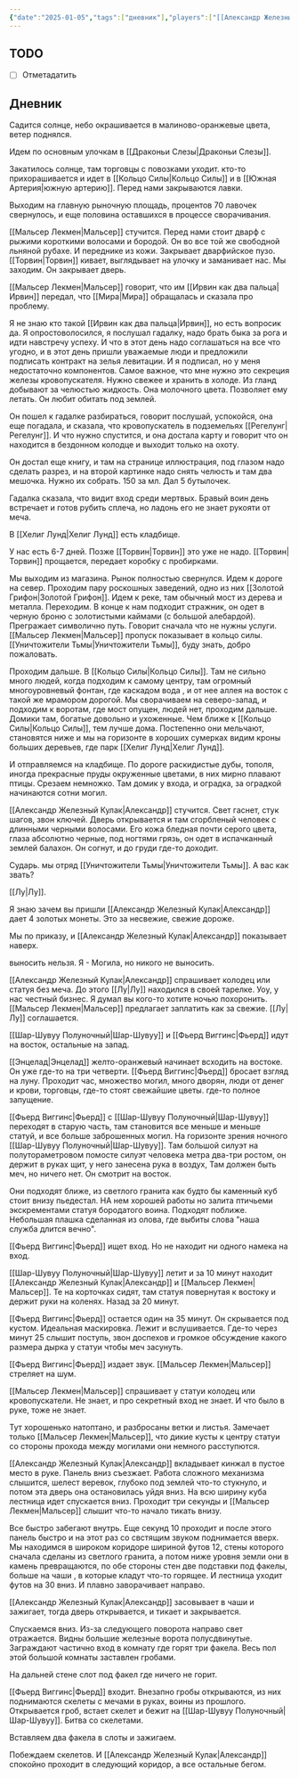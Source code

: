```yaml
---
{"date":"2025-01-05","tags":["дневник"],"players":["[[Александр Железный Кулак]]","[[Фьерд Виггинс]]","[[Шар-Шувуу Полуночный]]","[[Мальсер Лекмен]]"],"campaign":"Школа приключенцев Безелота. Переплетенные судьбы","world-date":null,"world-time-start":null,"dg-publish":true,"previous-session":"[[29 декабря 2024]]","next-session":null,"permalink":"/5-yanvarya-2025/","dgPassFrontmatter":true}
---
```



## TODO
- [ ] Отметадатить

## Дневник
Садится солнце, небо окрашивается в малиново-оранжевые цвета, ветер поднялся. 

Идем по основным улочкам в [[Драконьи Слезы\|Драконьи Слезы]]. 

Закатилось солнце, там торговцы с повозками уходит. кто-то прихорашивается и идет в [[Кольцо Силы\|Кольцо Силы]] и в [[Южная Артерия\|южную артерию]]. Перед нами закрываются лавки.

Выходим на главную рыночную площадь, процентов 70 лавочек свернулось, и еще половина оставшихся в процессе сворачивания. 

[[Мальсер Лекмен\|Мальсер]] стучится. Перед нами стоит дварф с рыжими короткими волосами и бородой. Он во все той же свободной льняной рубахе. И переднике из кожи. Закрывает дварфийское пузо. [[Торвин\|Торвин]] кивает, выглядывает на улочку и заманивает нас. Мы заходим. Он закрывает дверь. 

[[Мальсер Лекмен\|Мальсер]] говорит, что им [[Ирвин как два пальца\|Ирвин]] передал, что [[Мира\|Мира]] обращалась и сказала про проблему.

Я не знаю кто такой [[Ирвин как два пальца\|Ирвин]], но есть вопросик да. Я опростоволосился, я послушал гадалку, надо брать быка за рога и идти навстречу успеху. И что в этот день надо соглашаться на все что угодно, и в этот день пришли уважаемые люди и предложили подписать контракт на зелья левитации. И я подписал, но у меня недостаточно компонентов. Самое важное, что мне нужно это секреция железы кровопускателя. Нужно свежее и хранить в холоде. Из гланд добывают за челюстью жидкость. Она молочного цвета. Позволяет ему летать. Он любит обитать под землей.

Он пошел к гадалке разбираться, говорит послушай, успокойся, она еще погадала, и сказала, что кровопускатель в подземельях [[Регелунг\|Регелунг]]. И что нужно спустится, и она достала карту и говорит что он находится в бездонном колодце и выходит только на охоту. 

Он достал еще книгу, и там на странице иллюстрация, под глазом надо сделать разрез, и на второй картинке надо снять челюсть и там два мешочка. Нужно их собрать. 150 за мл.  Дал 5 бутылочек. 

Гадалка сказала, что видит вход среди мертвых. Бравый воин день встречает и готов рубить сплеча, но ладонь его не знает рукояти от меча. 

В [[Хелиг Лунд\|Хелиг Лунд]] есть кладбище.

У нас есть 6-7 дней. Позже [[Торвин\|Торвин]] это уже не надо. [[Торвин\|Торвин]] прощается, передает коробку с пробирками.

Мы выходим из магазина. Рынок полностью свернулся. Идем к дороге на север. Проходим пару роскошных заведений, одно из них [[Золотой Грифон\|Золотой Грифон]]. Идем к реке, там обычный мост из дерева и металла. Переходим. В конце к нам подходит стражник, он одет в черную броню с золотистыми каймами (с большой алебардой). Прегражает символично путь. Говорит сначала что не нужны услуги. [[Мальсер Лекмен\|Мальсер]] пропуск показывает в кольцо силы. [[Уничтожители Тьмы\|Уничтожители Тьмы]], буду знать, добро пожаловать. 

Проходим дальше. В [[Кольцо Силы\|Кольцо Силы]]. Там не сильно много людей, когда подходим к самому центру, там огромный многоуровневый фонтан, где каскадом вода , и от нее аллея на восток с такой же мрамором дорогой. Мы сворачиваем на северо-запад, и подходим к воротам, где мост опущен, людей нет, проходим дальше. Домики там, богатые довольно и ухоженные. Чем ближе к [[Кольцо Силы\|Кольцо Силы]], тем лучше дома. Постепенно они мельчают, становятся ниже и мы на горизонте в хороших сумерках видим кроны больших деревьев, где парк [[Хелиг Лунд\|Хелиг Лунд]].

И отправляемся на кладбище. По дороге раскидистые дубы, тополя, иногда прекрасные пруды окруженные цветами, в них мирно плавают птицы. Срезаем немножко. Там домик у входа, и оградка, за оградкой начинаются сотни могил. 

[[Александр Железный Кулак\|Александр]] стучится. Свет гаснет, стук шагов, звон ключей. Дверь открывается и там сгорбленый человек с длинными черными волосами. Его кожа бледная почти серого цвета, глаза абсолютно черные, под ногтями грязь, он одет в испачканный землей балахон. Он согнут, и до груди где-то доходит.

Сударь. мы отряд [[Уничтожители Тьмы\|Уничтожители Тьмы]]. А вас как звать? 

[[Лу\|Лу]].

Я знаю зачем вы пришли [[Александр Железный Кулак\|Александр]] дает 4 золотых монеты. Это за несвежие, свежие дороже. 

Мы по приказу, и [[Александр Железный Кулак\|Александр]] показывает наверх. 

выносить нельзя. Я - Могила, но никого не выносить.

[[Александр Железный Кулак\|Александр]] спрашивает колодец или статуя без меча. До этого [[Лу\|Лу]] находился в своей тарелке. Уоу, у нас честный бизнес. Я думал вы кого-то хотите ночью похоронить. [[Мальсер Лекмен\|Мальсер]] предлагает заплатить как за свежие. [[Лу\|Лу]] соглашается. 

[[Шар-Шувуу Полуночный\|Шар-Шувуу]] и [[Фьерд Виггинс\|Фьерд]] идут на восток, остальные на запад. 

[[Энцелад\|Энцелад]] желто-оранжевый начинает всходить на востоке. Он уже где-то на три четверти. [[Фьерд Виггинс\|Фьерд]] бросает взгляд на луну. Проходит час, множество могил, много дворян, люди от денег и крови, торговцы, где-то стоят свежайшие цветы. где-то полное запущение. 

[[Фьерд Виггинс\|Фьерд]] с [[Шар-Шувуу Полуночный\|Шар-Шувуу]] переходят в старую часть, там становится все меньше и меньше статуй, и все больше заброшенных могил. На горизонте зрения ночного [[Шар-Шувуу Полуночный\|Шар-Шувуу]]. Там большой силуэт на полутораметровом помосте силуэт человека метра два-три ростом, он держит в руках щит, у него занесена рука в воздух, Там должен быть меч, но ничего нет. Он смотрит на восток. 

Они подходят ближе, из светлого гранита как будто бы каменный куб стоит внизу пьедестал. НА нем хорошей работы но залита птичьеми экскрементами статуя бородатого воина. Подходят поближе. Небольшая плашка сделанная из олова, где выбиты слова "наша служба длится вечно".

[[Фьерд Виггинс\|Фьерд]] ищет вход.  Но не находит ни одного намека на вход. 

[[Шар-Шувуу Полуночный\|Шар-Шувуу]] летит и за 10 минут находит [[Александр Железный Кулак\|Александр]] и [[Мальсер Лекмен\|Мальсер]]. Те на корточках сидят, там статуя повернутая к востоку и держит руки на коленях. Назад за 20 минут.

[[Фьерд Виггинс\|Фьерд]] остается один на 35 минут. Он скрывается под кустом. Идеальная маскировка. Лежит и вслушивается. Где-то через минут 25 слышит поступь, звон доспехов и громкое обсуждение какого размера дырка у статуи чтобы меч засунуть. 

[[Фьерд Виггинс\|Фьерд]] издает звук. [[Мальсер Лекмен\|Мальсер]] стреляет на шум. 

[[Мальсер Лекмен\|Мальсер]] спрашивает у статуи колодец или кровопускатели. Не знает, и про секретный вход не знает. И что было в руке, тоже не знает. 

Тут хорошенько натоптано, и разбросаны ветки и листья. Замечает только [[Мальсер Лекмен\|Мальсер]], что дикие кусты к центру статуи со стороны прохода между могилами они немного расступются. 

[[Александр Железный Кулак\|Александр]] вкладывает кинжал в пустое место в руке. Панель вниз съезжает. Работа сложного механизма слышится, шелест веревок, глубоко под землей что-то стукнуло, и потом эта дверь она остановилась уйдя вниз. На всю ширину куба лестница идет спускается вниз. Проходит три секунды и [[Мальсер Лекмен\|Мальсер]] слышит что-то начало тикать внизу. 

Все быстро забегают внутрь. Еще секунд 10 проходит и после этого панель быстро и на этот раз со свстящим звуком поднимается вверх. Мы находимся в широком коридоре шириной футов 12, стены которого сначала сделаны из светлого гранита, а потом ниже уровня земли они в камень превращаются, по обе стороны стен две подставки под факелы, больше на чаши , в которые кладут что-то горящее. И лестница уходит футов на 30 вниз. И плавно заворачивает направо. 

[[Александр Железный Кулак\|Александр]] засовывает в чаши и зажигает, тогда дверь открывается, и тикает и закрывается. 

Спускаемся вниз. Из-за следующего поворота направо свет отражается. Видны большие железные ворота полусдвинутые. Заграждают частично вход в комнату где горят три факела. Весь пол этой большой комнаты заставлен гробами. 

На дальней стене слот под факел где ничего не горит. 

[[Фьерд Виггинс\|Фьерд]] входит. Внезапно гробы открываются, из них поднимаются скелеты с мечами в руках, воины из прошлого. Открывается гроб, встает скелет и бежит на [[Шар-Шувуу Полуночный\|Шар-Шувуу]]. Битва со скелетами.

Вставляем два факела в слоты и зажигаем.

Побеждаем скелетов. И [[Александр Железный Кулак\|Александр]] спокойно проходит в следующий коридор, а все остальные бегом.
